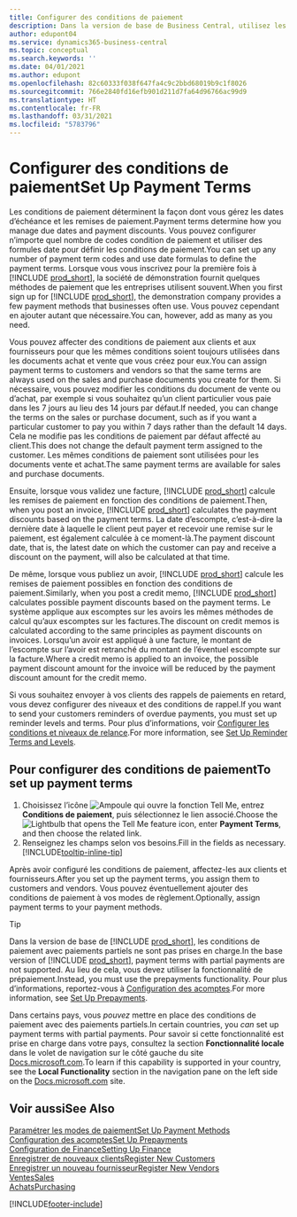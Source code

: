 ```yaml
---
title: Configurer des conditions de paiement
description: Dans la version de base de Business Central, utilisez les conditions de paiement pour gérer les dates d’échéance et les remises de paiement.
author: edupont04
ms.service: dynamics365-business-central
ms.topic: conceptual
ms.search.keywords: ''
ms.date: 04/01/2021
ms.author: edupont
ms.openlocfilehash: 82c60333f038f647fa4c9c2bbd68019b9c1f8026
ms.sourcegitcommit: 766e2840fd16efb901d211d7fa64d96766ac99d9
ms.translationtype: HT
ms.contentlocale: fr-FR
ms.lasthandoff: 03/31/2021
ms.locfileid: "5783796"
---
```

# <a name="set-up-payment-terms"></a><span data-ttu-id="6caad-103">Configurer des conditions de paiement</span><span class="sxs-lookup"><span data-stu-id="6caad-103">Set Up Payment Terms</span></span>

<span data-ttu-id="6caad-104">Les conditions de paiement déterminent la façon dont vous gérez les dates d’échéance et les remises de paiement.</span><span class="sxs-lookup"><span data-stu-id="6caad-104">Payment terms determine how you manage due dates and payment discounts.</span></span> <span data-ttu-id="6caad-105">Vous pouvez configurer n’importe quel nombre de codes condition de paiement et utiliser des formules date pour définir les conditions de paiement.</span><span class="sxs-lookup"><span data-stu-id="6caad-105">You can set up any number of payment term codes and use date formulas to define the payment terms.</span></span> <span data-ttu-id="6caad-106">Lorsque vous vous inscrivez pour la première fois à [!INCLUDE [prod_short](includes/prod_short.md)], la société de démonstration fournit quelques méthodes de paiement que les entreprises utilisent souvent.</span><span class="sxs-lookup"><span data-stu-id="6caad-106">When you first sign up for [!INCLUDE [prod_short](includes/prod_short.md)], the demonstration company provides a few payment methods that businesses often use.</span></span> <span data-ttu-id="6caad-107">Vous pouvez cependant en ajouter autant que nécessaire.</span><span class="sxs-lookup"><span data-stu-id="6caad-107">You can, however, add as many as you need.</span></span>  

<span data-ttu-id="6caad-108">Vous pouvez affecter des conditions de paiement aux clients et aux fournisseurs pour que les mêmes conditions soient toujours utilisées dans les documents achat et vente que vous créez pour eux.</span><span class="sxs-lookup"><span data-stu-id="6caad-108">You can assign payment terms to customers and vendors so that the same terms are always used on the sales and purchase documents you create for them.</span></span> <span data-ttu-id="6caad-109">Si nécessaire, vous pouvez modifier les conditions du document de vente ou d’achat, par exemple si vous souhaitez qu’un client particulier vous paie dans les 7 jours au lieu des 14 jours par défaut.</span><span class="sxs-lookup"><span data-stu-id="6caad-109">If needed, you can change the terms on the sales or purchase document, such as if you want a particular customer to pay you within 7 days rather than the default 14 days.</span></span> <span data-ttu-id="6caad-110">Cela ne modifie pas les conditions de paiement par défaut affecté au client.</span><span class="sxs-lookup"><span data-stu-id="6caad-110">This does not change the default payment term assigned to the customer.</span></span> <span data-ttu-id="6caad-111">Les mêmes conditions de paiement sont utilisées pour les documents vente et achat.</span><span class="sxs-lookup"><span data-stu-id="6caad-111">The same payment terms are available for sales and purchase documents.</span></span>

<span data-ttu-id="6caad-112">Ensuite, lorsque vous validez une facture, [!INCLUDE [prod_short](includes/prod_short.md)] calcule les remises de paiement en fonction des conditions de paiement.</span><span class="sxs-lookup"><span data-stu-id="6caad-112">Then, when you post an invoice, [!INCLUDE [prod_short](includes/prod_short.md)] calculates the payment discounts based on the payment terms.</span></span> <span data-ttu-id="6caad-113">La date d’escompte, c’est-à-dire la dernière date à laquelle le client peut payer et recevoir une remise sur le paiement, est également calculée à ce moment-là.</span><span class="sxs-lookup"><span data-stu-id="6caad-113">The payment discount date, that is, the latest date on which the customer can pay and receive a discount on the payment, will also be calculated at that time.</span></span>  

<span data-ttu-id="6caad-114">De même, lorsque vous publiez un avoir, [!INCLUDE [prod_short](includes/prod_short.md)] calcule les remises de paiement possibles en fonction des conditions de paiement.</span><span class="sxs-lookup"><span data-stu-id="6caad-114">Similarly, when you post a credit memo, [!INCLUDE [prod_short](includes/prod_short.md)] calculates possible payment discounts based on the payment terms.</span></span> <span data-ttu-id="6caad-115">Le système applique aux escomptes sur les avoirs les mêmes méthodes de calcul qu’aux escomptes sur les factures.</span><span class="sxs-lookup"><span data-stu-id="6caad-115">The discount on credit memos is calculated according to the same principles as payment discounts on invoices.</span></span> <span data-ttu-id="6caad-116">Lorsqu’un avoir est appliqué à une facture, le montant de l’escompte sur l’avoir est retranché du montant de l’éventuel escompte sur la facture.</span><span class="sxs-lookup"><span data-stu-id="6caad-116">Where a credit memo is applied to an invoice, the possible payment discount amount for the invoice will be reduced by the payment discount amount for the credit memo.</span></span>  

<span data-ttu-id="6caad-117">Si vous souhaitez envoyer à vos clients des rappels de paiements en retard, vous devez configurer des niveaux et des conditions de rappel.</span><span class="sxs-lookup"><span data-stu-id="6caad-117">If you want to send your customers reminders of overdue payments, you must set up reminder levels and terms.</span></span> <span data-ttu-id="6caad-118">Pour plus d’informations, voir [Configurer les conditions et niveaux de relance](finance-setup-reminders.md).</span><span class="sxs-lookup"><span data-stu-id="6caad-118">For more information, see [Set Up Reminder Terms and Levels](finance-setup-reminders.md).</span></span>  

## <a name="to-set-up-payment-terms"></a><span data-ttu-id="6caad-119">Pour configurer des conditions de paiement</span><span class="sxs-lookup"><span data-stu-id="6caad-119">To set up payment terms</span></span>

1. <span data-ttu-id="6caad-120">Choisissez l’icône ![Ampoule qui ouvre la fonction Tell Me](media/ui-search/search_small.png "Dites-moi ce que vous voulez faire"), entrez **Conditions de paiement**, puis sélectionnez le lien associé.</span><span class="sxs-lookup"><span data-stu-id="6caad-120">Choose the ![Lightbulb that opens the Tell Me feature](media/ui-search/search_small.png "Tell me what you want to do") icon, enter **Payment Terms**, and then choose the related link.</span></span>  
2. <span data-ttu-id="6caad-121">Renseignez les champs selon vos besoins.</span><span class="sxs-lookup"><span data-stu-id="6caad-121">Fill in the fields as necessary.</span></span> [!INCLUDE[tooltip-inline-tip](includes/tooltip-inline-tip_md.md)]  

<span data-ttu-id="6caad-122">Après avoir configuré les conditions de paiement, affectez-les aux clients et fournisseurs.</span><span class="sxs-lookup"><span data-stu-id="6caad-122">After you set up the payment terms, you assign them to customers and vendors.</span></span> <span data-ttu-id="6caad-123">Vous pouvez éventuellement ajouter des conditions de paiement à vos modes de règlement.</span><span class="sxs-lookup"><span data-stu-id="6caad-123">Optionally, assign payment terms to your payment methods.</span></span>  

> [!TIP]
> <span data-ttu-id="6caad-124">Dans la version de base de [!INCLUDE [prod_short](includes/prod_short.md)], les conditions de paiement avec paiements partiels ne sont pas prises en charge.</span><span class="sxs-lookup"><span data-stu-id="6caad-124">In the base version of [!INCLUDE [prod_short](includes/prod_short.md)], payment terms with partial payments are not supported.</span></span> <span data-ttu-id="6caad-125">Au lieu de cela, vous devez utiliser la fonctionnalité de prépaiement.</span><span class="sxs-lookup"><span data-stu-id="6caad-125">Instead, you must use the prepayments functionality.</span></span> <span data-ttu-id="6caad-126">Pour plus d’informations, reportez\-vous à [Configuration des acomptes](finance-set-up-prepayments.md).</span><span class="sxs-lookup"><span data-stu-id="6caad-126">For more information, see [Set Up Prepayments](finance-set-up-prepayments.md).</span></span>
>
> <span data-ttu-id="6caad-127">Dans certains pays, vous *pouvez* mettre en place des conditions de paiement avec des paiements partiels.</span><span class="sxs-lookup"><span data-stu-id="6caad-127">In certain countries, you *can* set up payment terms with partial payments.</span></span> <span data-ttu-id="6caad-128">Pour savoir si cette fonctionnalité est prise en charge dans votre pays, consultez la section **Fonctionnalité locale** dans le volet de navigation sur le côté gauche du site [Docs.microsoft.com](about-localization.md).</span><span class="sxs-lookup"><span data-stu-id="6caad-128">To learn if this capability is supported in your country, see the **Local Functionality** section in the navigation pane on the left side on the [Docs.microsoft.com](about-localization.md) site.</span></span>

## <a name="see-also"></a><span data-ttu-id="6caad-129">Voir aussi</span><span class="sxs-lookup"><span data-stu-id="6caad-129">See Also</span></span>

[<span data-ttu-id="6caad-130">Paramétrer les modes de paiement</span><span class="sxs-lookup"><span data-stu-id="6caad-130">Set Up Payment Methods</span></span>](finance-payment-methods.md)  
[<span data-ttu-id="6caad-131">Configuration des acomptes</span><span class="sxs-lookup"><span data-stu-id="6caad-131">Set Up Prepayments</span></span>](finance-set-up-prepayments.md)  
[<span data-ttu-id="6caad-132">Configuration de Finance</span><span class="sxs-lookup"><span data-stu-id="6caad-132">Setting Up Finance</span></span>](finance-setup-finance.md)  
[<span data-ttu-id="6caad-133">Enregistrer de nouveaux clients</span><span class="sxs-lookup"><span data-stu-id="6caad-133">Register New Customers</span></span>](sales-how-register-new-customers.md)  
[<span data-ttu-id="6caad-134">Enregistrer un nouveau fournisseur</span><span class="sxs-lookup"><span data-stu-id="6caad-134">Register New Vendors</span></span>](purchasing-how-register-new-vendors.md)  
[<span data-ttu-id="6caad-135">Ventes</span><span class="sxs-lookup"><span data-stu-id="6caad-135">Sales</span></span>](sales-manage-sales.md)  
[<span data-ttu-id="6caad-136">Achats</span><span class="sxs-lookup"><span data-stu-id="6caad-136">Purchasing</span></span>](purchasing-manage-purchasing.md)  


[!INCLUDE[footer-include](includes/footer-banner.md)]